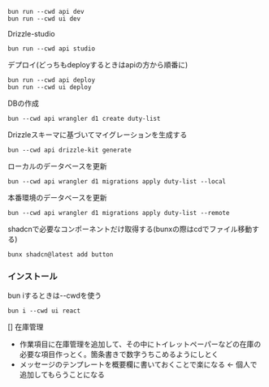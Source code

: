 
```
bun run --cwd api dev
bun run --cwd ui dev
```

Drizzle-studio

```
bun run --cwd api studio
```

デプロイ(どっちもdeployするときはapiの方から順番に)

```
bun run --cwd api deploy
bun run --cwd ui deploy
```

DBの作成
```
bun --cwd api wrangler d1 create duty-list
```

Drizzleスキーマに基づいてマイグレーションを生成する

```
bun --cwd api drizzle-kit generate
```

ローカルのデータベースを更新

```
bun --cwd api wrangler d1 migrations apply duty-list --local
```

本番環境のデータベースを更新

```
bun --cwd api wrangler d1 migrations apply duty-list --remote
```

shadcnで必要なコンポーネントだけ取得する(bunxの際はcdでファイル移動する)

```
bunx shadcn@latest add button 
```

### インストール

bun iするときは--cwdを使う

```
bun i --cwd ui react
```

[] 在庫管理
- 作業項目に在庫管理を追加して、その中にトイレットペーパーなどの在庫の必要な項目作っとく。箇条書きで数字うちこめるようにしとく
- メッセージのテンプレートを概要欄に書いておくことで楽になる ← 個人で追加してもらうことになる
